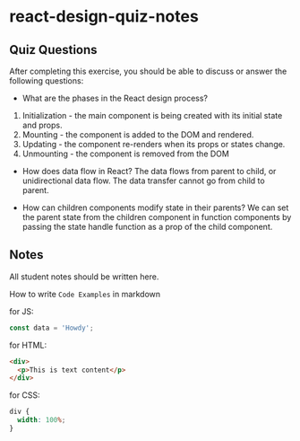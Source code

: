 # react-design-quiz-notes

## Quiz Questions

After completing this exercise, you should be able to discuss or answer the following questions:

- What are the phases in the React design process?

1. Initialization - the main component is being created with its initial state and props.
2. Mounting - the component is added to the DOM and rendered.
3. Updating - the component re-renders when its props or states change.
4. Unmounting - the component is removed from the DOM

- How does data flow in React?
  The data flows from parent to child, or unidirectional data flow. The data transfer cannot go from child to parent.

- How can children components modify state in their parents?
  We can set the parent state from the children component in function components by passing the state handle function as a prop of the child component.

## Notes

All student notes should be written here.

How to write `Code Examples` in markdown

for JS:

```js
const data = 'Howdy';
```

for HTML:

```html
<div>
  <p>This is text content</p>
</div>
```

for CSS:

```css
div {
  width: 100%;
}
```
